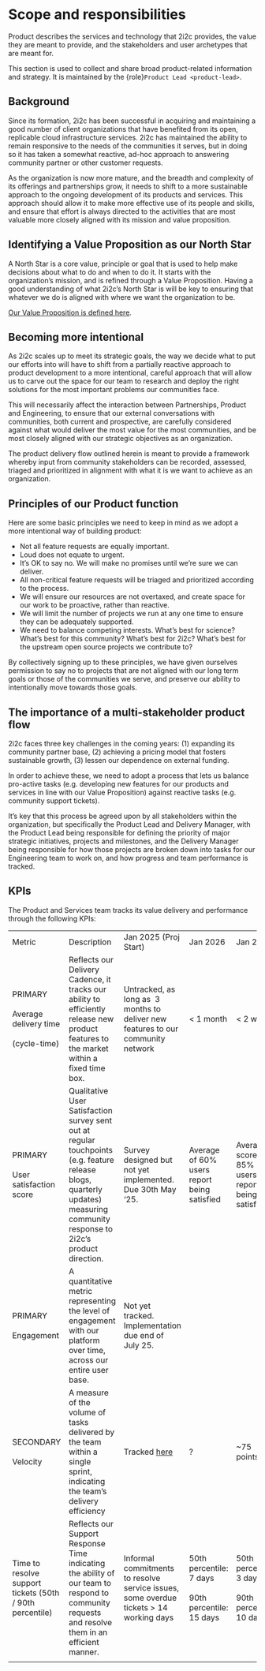 # Scope and responsibilities

Product describes the services and technology that 2i2c provides, the value they are meant to provide, and the stakeholders and user archetypes that are meant for.

This section is used to collect and share broad product-related information and strategy.
It is maintained by the {role}`Product Lead <product-lead>`.

## Background

Since its formation, 2i2c has been successful in acquiring and maintaining a good number of client organizations that have benefited from its open, replicable cloud infrastructure services. 2i2c has maintained the ability to remain responsive to the needs of the communities it serves, but in doing so it has taken a somewhat reactive, ad-hoc approach to answering community partner or other customer requests.

As the organization is now more mature, and the breadth and complexity of its offerings and partnerships grow, it needs to shift to a more sustainable approach to the ongoing development of its products and services. This approach should allow it to make more effective use of its people and skills, and ensure that effort is always directed to the activities that are most valuable more closely aligned with its mission and value proposition.

## Identifying a Value Proposition as our North Star

A North Star is a core value, principle or goal that is used to help make decisions about what to do and when to do it. It starts with the organization’s mission, and is refined through a Value Proposition. Having a good understanding of what 2i2c’s North Star is will be key to ensuring that whatever we do is aligned with where we want the organization to be.

[Our Value Proposition is defined here](mission:value-proposition).

## Becoming more intentional

As 2i2c scales up to meet its strategic goals, the way we decide what to put our efforts into will have to shift from a partially reactive approach to product development to a more intentional, careful approach that will allow us to carve out the space for our team to research and deploy the right solutions for the most important problems our communities face.

This will necessarily affect the interaction between Partnerships, Product and Engineering, to ensure that our external conversations with communities, both current and prospective, are carefully considered against what would deliver the most value for the most communities, and be most closely aligned with our strategic objectives as an organization.

The product delivery flow outlined herein is meant to provide a framework whereby input from community stakeholders can be recorded, assessed, triaged and prioritized in alignment with what it is we want to achieve as an organization. 

## Principles of our Product function

Here are some basic principles we need to keep in mind as we adopt a more intentional way of building product:

- Not all feature requests are equally important.
- Loud does not equate to urgent.
- It’s OK to say no. We will make no promises until we’re sure we can deliver.
- All non-critical feature requests will be triaged and prioritized according to the process.
- We will ensure our resources are not overtaxed, and create space for our work to be proactive, rather than reactive.
- We will limit the number of projects we run at any one time to ensure they can be adequately supported.
- We need to balance competing interests. What’s best for science? What’s best for this community? What’s best for 2i2c? What’s best for the upstream open source projects we contribute to?

By collectively signing up to these principles, we have given ourselves permission to say no to projects that are not aligned with our long term goals or those of the communities we serve, and preserve our ability to intentionally move towards those goals.

## The importance of a multi-stakeholder product flow

2i2c faces three key challenges in the coming years: (1) expanding its community partner base, (2) achieving a pricing model that fosters sustainable growth, (3) lessen our dependence on external funding.

In order to achieve these, we need to adopt a process that lets us balance pro-active tasks (e.g. developing new features for our products and services in line with our Value Proposition) against reactive tasks (e.g. community support tickets).

It’s key that this process be agreed upon by all stakeholders within the organization, but specifically the Product Lead and Delivery Manager, with the Product Lead being responsible for defining the priority of major strategic initiatives, projects and milestones, and the Delivery Manager being responsible for how those projects are broken down into tasks for our Engineering team to work on, and how progress and team performance is tracked.

## KPIs

The Product and Services team tracks its value delivery and performance through the following KPIs:


|                                                          |                                                                                                                                                                                |                                                                                        |                                                                      |                                                                        |
| -------------------------------------------------------- | ------------------------------------------------------------------------------------------------------------------------------------------------------------------------------ | -------------------------------------------------------------------------------------- | -------------------------------------------------------------------- | ---------------------------------------------------------------------- |
| Metric                                                   | Description                                                                                                                                                                    | Jan 2025 (Proj Start)                                                                  | Jan 2026                                                             | Jan 2027                                                               |
| PRIMARY<br><br>Average delivery time<br><br>(cycle-time) | Reflects our Delivery Cadence, it tracks our ability to efficiently release new product features to the market within a fixed time box.                                        | Untracked, as long as  3 months to deliver new features to our community network       | < 1 month                                                            | < 2 weeks                                                              |
| PRIMARY<br><br>User satisfaction score                   | Qualitative User Satisfaction survey sent out at regular touchpoints (e.g. feature release blogs, quarterly updates) measuring community response to 2i2c’s product direction. | Survey designed but not yet implemented. Due 30th May ‘25.                             | Average of 60% users report being satisfied                          | Average score of 85% users report being satisfied                      |
| PRIMARY<br><br>Engagement                                | A quantitative metric representing the level of engagement with our platform over time, across our entire user base.                                                           | Not yet tracked. Implementation due end of July 25.                                    |                                                                      |                                                                        |
| SECONDARY<br><br>Velocity                                | A measure of the volume of tasks delivered by the team within a single sprint, indicating the team’s delivery efficiency                                                       | Tracked [here](https://github.com/orgs/2i2c-org/projects/57/insights/6)                | ?                                                                    | ~75 points                                                                     |
| Time to resolve support tickets (50th / 90th percentile) | Reflects our Support Response Time indicating the ability of our team to respond to community requests and resolve them in an efficient manner.                                | Informal commitments to resolve service issues, some overdue tickets > 14 working days | 50th percentile:  <br>7 days<br><br>90th percentile: <br>15 days | 50th percentile:  <br>3 days<br><br>  90th percentile:<br> 10 days |
|                                                          |                                                                                                                                                                                |                                                                                        |                                                                      |                                                                        |